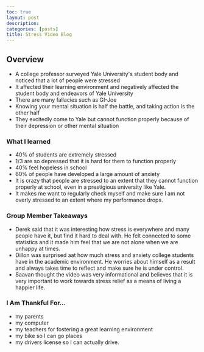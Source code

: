```yaml
---
toc: true
layout: post
description:
categories: [posts]
title: Stress Video Blog 
---
```


## Overview

- A college professor surveyed Yale University's student body and noticed that a lot of people were stressed
- It affected their learning environment and negatively affected the student body and endeavors of Yale University
- There are many fallacies such as GI-Joe
- Knowing your mental situation is half the battle, and taking action is the other half
- They excitedly come to Yale but cannot function properly because of their depression or other mental situation


### What I learned
- 40% of students are extremely stressed
- 1/3 are so depressed that it is hard for them to function properly
- 40% feel hopeless in school
- 60% of people have developed a large amount of anxiety
- It is crazy that people are stressed to an extent that they cannot function properly at school, even in a prestigious university like Yale.
- It makes me want to regularly check myself and make sure I am not overly stressed to an extent where my performance drops. 


### Group Member Takeaways
- Derek said that it was interesting how stress is everywhere and many people have it, but find it hard to deal with. He felt connected to some statistics and it made him feel that we are not alone when we are unhappy at times. 
- Dillon was surprised aat how much stress and anxiety college students have in the academic environment. He worries about himself as a result and always takes time to reflect and make sure he is under control. 
- Saavan thought the video was very informational and believes that it is very important to work towards stress relief as a means of living a happier life.

### I Am Thankful For...
- my parents
- my computer
- my teachers for fostering a great learning environment
- my bike so I can go places
- my drivers license so I can actually drive. 